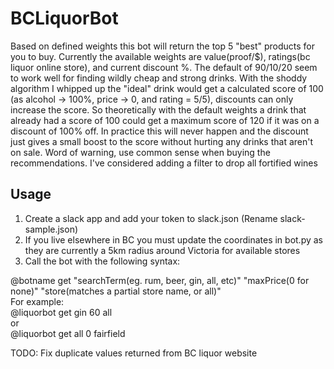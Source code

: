 # BCLiquorBot
Based on defined weights this bot will return the top 5 "best" products for you to buy. Currently the available weights are value(proof/$), ratings(bc liquor online store), and current discount %. The default of 90/10/20 seem to work well for finding wildly cheap and strong drinks. With the shoddy algorithm I whipped up the "ideal" drink would get a calculated score of 100 (as alcohol -> 100%, price -> 0, and rating = 5/5), discounts can only increase the score. So theoretically with the default weights a drink that already had a score of 100 could get a maximum score of 120 if it was on a discount of 100% off. In practice this will never happen and the discount just gives a small boost to the score without hurting any drinks that aren't on sale. Word of warning, use common sense when buying the recommendations. I've considered adding a filter to drop all fortified wines

## Usage
1. Create a slack app and add your token to slack.json (Rename slack-sample.json)
2. If you live elsewhere in BC you must update the coordinates in bot.py as they are currently a 5km radius around Victoria for available stores
3. Call the bot with the following syntax:

@botname get "searchTerm(eg. rum, beer, gin, all, etc)" "maxPrice(0 for none)" "store(matches a partial store name, or all)"  
For example:  
@liquorbot get gin 60 all  
or  
@liquorbot get all 0 fairfield


TODO:
Fix duplicate values returned from BC liquor website